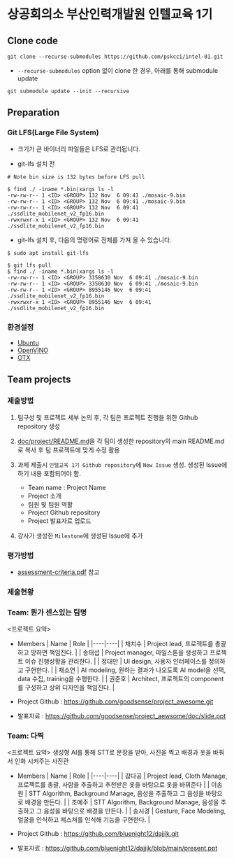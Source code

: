# 상공회의소 부산인력개발원 인텔교육 1기

## Clone code 

```shell
git clone --recurse-submodules https://github.com/pskcci/intel-01.git
```

* `--recurse-submodules` option 없이 clone 한 경우, 아래를 통해 submodule update

```shell
git submodule update --init --recursive
```

## Preparation

### Git LFS(Large File System)

* 크기가 큰 바이너리 파일들은 LFS로 관리됩니다.

* git-lfs 설치 전

```shell
# Note bin size is 132 bytes before LFS pull

$ find ./ -iname *.bin|xargs ls -l
-rw-rw-r-- 1 <ID> <GROUP> 132 Nov  6 09:41 ./mosaic-9.bin
-rw-rw-r-- 1 <ID> <GROUP> 132 Nov  6 09:41 ./mosaic-9.bin
-rw-rw-r-- 1 <ID> <GROUP> 132 Nov  6 09:41 ./ssdlite_mobilenet_v2_fp16.bin
-rwxrwxr-x 1 <ID> <GROUP> 132 Nov  6 09:41 ./ssdlite_mobilenet_v2_fp16.bin
```

* git-lfs 설치 후, 다음의 명령어로 전체를 가져 올 수 있습니다.

```shell
$ sudo apt install git-lfs

$ git lfs pull
$ find ./ -iname *.bin|xargs ls -l
-rw-rw-r-- 1 <ID> <GROUP> 3358630 Nov  6 09:41 ./mosaic-9.bin
-rw-rw-r-- 1 <ID> <GROUP> 3358630 Nov  6 09:41 ./mosaic-9.bin
-rw-rw-r-- 1 <ID> <GROUP> 8955146 Nov  6 09:41 ./ssdlite_mobilenet_v2_fp16.bin
-rwxrwxr-x 1 <ID> <GROUP> 8955146 Nov  6 09:41 ./ssdlite_mobilenet_v2_fp16.bin
```

### 환경설정

* [Ubuntu](./doc/environment/ubuntu.md)
* [OpenVINO](./doc/environment/openvino.md)
* [OTX](./doc/environment/otx.md)

## Team projects

### 제출방법

1. 팀구성 및 프로젝트 세부 논의 후, 각 팀은 프로젝트 진행을 위한 Github repository 생성

2. [doc/project/README.md](./doc/project/README.md)을 각 팀이 생성한 repository의 main README.md로 복사 후 팀 프로젝트에 맞게 수정 활용

3. 과제 제출시 `인텔교육 1기 Github repository`에 `New Issue` 생성. 생성된 Issue에 하기 내용 포함되어야 함.

    * Team name : Project Name
    * Project 소개
    * 팀원 및 팀원 역활
    * Project Github repository
    * Project 발표자료 업로드

4. 강사가 생성한 `Milestone`에 생성된 Issue에 추가 

### 평가방법

* [assessment-criteria.pdf](./doc/project/assessment-criteria.pdf) 참고

### 제출현황

### Team: 뭔가 센스있는 팀명

<프로젝트 요약>

* Members
  | Name | Role |
  |----|----|
  | 채치수 | Project lead, 프로젝트를 총괄하고 망하면 책임진다. |
  | 송태섭 | Project manager, 마일스톤을 생성하고 프로젝트 이슈 진행상황을 관리한다. |
  | 정대만 | UI design, 사용자 인터페이스를 정의하고 구현한다. |
  | 채소연 | AI modeling, 원하는 결과가 나오도록 AI model을 선택, data 수집, training을 수행한다. |
  | 권준호 | Architect, 프로젝트의 component를 구성하고 상위 디자인을 책임진다. |

* Project Github : https://github.com/goodsense/project_awesome.git

* 발표자료 : https://github.com/goodsense/project_aewsome/doc/slide.ppt


### Team: 다찍

<프로젝트 요약>
생성형 AI를 통해 STT로 문장을 받아, 사진을 찍고 배경과 옷을 바꿔서 인화 시켜주는 사진관

* Members
  | Name | Role |
  |----|----|
  | 감다공 | Project lead, Cloth Manage, 프로젝트를 총괄, 사람을 추출하고 추천받은 옷을 바탕으로 옷을 바꿔준다 |
  | 이송원 | STT Algorithm, Background Manage, 음성을 추출하고 그 음성을 바탕으로 배경을 만든다. |
  | 조예주 | STT Algorithm, Background Manage, 음성을 추출하고 그 음성을 바탕으로 배경을 만든다. |
  | 송시경 | Gesture, Face Modeling, 얼굴을 인식하고 제스쳐를 인식해 기능을 구현한다. |

* Project Github : https://github.com/bluenight12/dajjik.git

* 발표자료 : https://github.com/bluenight12/dajjik/blob/main/present.ppt


